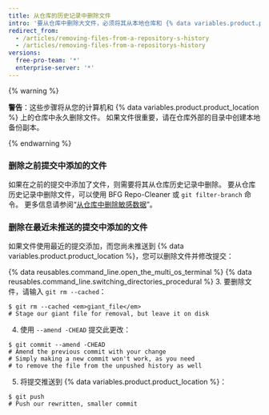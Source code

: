 ```yaml
---
title: 从仓库的历史记录中删除文件
intro: '要从仓库中删除大文件，必须将其从本地仓库和 {% data variables.product.product_location %} 中完全删除。'
redirect_from:
  - /articles/removing-files-from-a-repository-s-history
  - /articles/removing-files-from-a-repositorys-history
versions:
  free-pro-team: '*'
  enterprise-server: '*'
---
```


{% warning %}

**警告**：这些步骤将从您的计算机和 {% data variables.product.product_location %} 上的仓库中永久删除文件。 如果文件很重要，请在仓库外部的目录中创建本地备份副本。

{% endwarning %}

### 删除之前提交中添加的文件

如果在之前的提交中添加了文件，则需要将其从仓库历史记录中删除。 要从仓库历史记录中删除文件，可以使用 BFG Repo-Cleaner 或 `git filter-branch` 命令。 更多信息请参阅“[从仓库中删除敏感数据](/github/authenticating-to-github/removing-sensitive-data-from-a-repository)”。

### 删除在最近未推送的提交中添加的文件

如果文件使用最近的提交添加，而您尚未推送到 {% data variables.product.product_location %}，您可以删除文件并修改提交：

{% data reusables.command_line.open_the_multi_os_terminal %}
{% data reusables.command_line.switching_directories_procedural %}
3. 要删除文件，请输入 `git rm --cached`：
  ```shell
  $ git rm --cached <em>giant_file</em>
  # Stage our giant file for removal, but leave it on disk
  ```
4. 使用 `--amend -CHEAD` 提交此更改：
  ```shell
  $ git commit --amend -CHEAD
  # Amend the previous commit with your change
  # Simply making a new commit won't work, as you need
  # to remove the file from the unpushed history as well
  ```
5. 将提交推送到 {% data variables.product.product_location %}：
  ```shell
  $ git push
  # Push our rewritten, smaller commit
  ```
